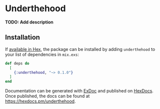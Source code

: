 # Underthehood

**TODO: Add description**

## Installation

If [available in Hex](https://hex.pm/docs/publish), the package can be installed
by adding `underthehood` to your list of dependencies in `mix.exs`:

```elixir
def deps do
  [
    {:underthehood, "~> 0.1.0"}
  ]
end
```

Documentation can be generated with [ExDoc](https://github.com/elixir-lang/ex_doc)
and published on [HexDocs](https://hexdocs.pm). Once published, the docs can
be found at <https://hexdocs.pm/underthehood>.

